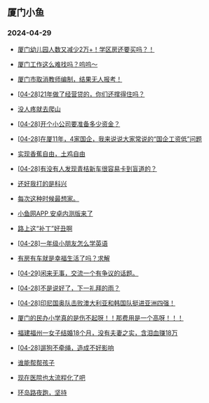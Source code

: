 ## 厦门小鱼 
### 2024-04-29

+ [厦门幼儿园人数又减少2万+！学区房还要买吗？！](http://bbs.xmfish.com/read-htm-tid-18183071.html)

+ [厦门工作这么难找吗？呜呜～](http://bbs.xmfish.com/read-htm-tid-18183133.html)

+ [厦门市取消教师编制，结果无人报考！](http://bbs.xmfish.com/read-htm-tid-18183119.html)

+ [[04-28]21年做了经营贷的，你们还撑得住吗？](http://bbs.xmfish.com/read-htm-tid-18183153.html)

+ [没人疼就去爬山](http://bbs.xmfish.com/read-htm-tid-18183220.html)

+ [[04-28]开个小公司要准备多少资金？](http://bbs.xmfish.com/read-htm-tid-18183230.html)

+ [[04-28]在厦11年，4家国企，我来说说大家常说的“国企工资低”问题](http://bbs.xmfish.com/read-htm-tid-18183166.html)

+ [实现香蕉自由，土鸡自由](http://bbs.xmfish.com/read-htm-tid-18183043.html)

+ [[04-28]有没有人发现青桔新车很容易卡到盲道的？](http://bbs.xmfish.com/read-htm-tid-18183060.html)

+ [还好我打的是科兴](http://bbs.xmfish.com/read-htm-tid-18183309.html)

+ [每次这种时候最想家。](http://bbs.xmfish.com/read-htm-tid-18183224.html)

+ [小鱼网APP 安卓内测版来了](http://bbs.xmfish.com/read-htm-tid-18183185.html)

+ [路上这“补丁”好丑啊](http://bbs.xmfish.com/read-htm-tid-18183211.html)

+ [[04-28]一年级小朋友怎么学英语](http://bbs.xmfish.com/read-htm-tid-18183164.html)

+ [有房有车就是幸福生活了吗？求解](http://bbs.xmfish.com/read-htm-tid-18183249.html)

+ [[04-29]闲来无事，交流一个有争议的话题。](http://bbs.xmfish.com/read-htm-tid-18183364.html)

+ [[04-28]不是说好了，下一礼拜的雨？](http://bbs.xmfish.com/read-htm-tid-18183293.html)

+ [[04-28]印尼国奥队击败澳大利亚和韩国队挺进亚洲四强！](http://bbs.xmfish.com/read-htm-tid-18183269.html)

+ [厦门的民办小学真的是伤不起呀！！那费用是一个高呀！！！](http://bbs.xmfish.com/read-htm-tid-18183376.html)

+ [福建福州一女子结婚18个月，没有夫妻之实，含泪血赚18万](http://bbs.xmfish.com/read-htm-tid-18183512.html)

+ [[04-28]遛狗不牵绳，造成不好影响](http://bbs.xmfish.com/read-htm-tid-18183290.html)

+ [谁能帮帮孩子](http://bbs.xmfish.com/read-htm-tid-18183396.html)

+ [现在医院也太流程化了吧](http://bbs.xmfish.com/read-htm-tid-18183275.html)

+ [环岛路夜跑，坚持](http://bbs.xmfish.com/read-htm-tid-18183323.html)


